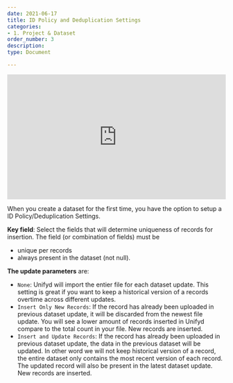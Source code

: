 ```yaml
---
date: 2021-06-17
title: ID Policy and Deduplication Settings
categories:
- 1. Project & Dataset
order_number: 3
description:
type: Document

---
```


<div style="position: relative; padding-bottom: 57.05229793977813%; height: 0;"><iframe src="https://www.loom.com/embed/d6c7a248fd7b46e0a90929d0452a7f9d" frameborder="0" webkitallowfullscreen mozallowfullscreen allowfullscreen style="position: absolute; top: 0; left: 0; width: 100%; height: 100%;"></iframe></div>

When you create a dataset for the first time, you have the option to setup a ID Policy/Deduplication Settings.

**Key field**: Select the fields that will determine uniqueness of records for insertion. The field (or combination of fields) must be 
* unique per records
* always present in the dataset (not null). 

**The update parameters** are: 
* `None`: Unifyd will import the entier file for each dataset update. This setting is great if you want to keep a historical version of a records overtime across different updates.
* `Insert Only New Records`: If the record has already been uploaded in previous dataset update, it will be discarded from the newest file update. You will see a lower amount of records inserted in Unifyd compare to the total count in your file. New records are inserted. 
* `Insert and Update Records`: If the record has already been uploaded in previous dataset update, the data in the previous dataset will be updated. In other word we will not keep historical version of a record, the entire dataset only contains the most recent version of each record. The updated record will also be present in the latest dataset update. New records are inserted. 



